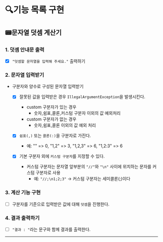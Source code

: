 # 🔍기능 목록 구현
## 📟문자열 덧셈 계산기

### 1. 덧셈 안내문 출력
- [x] `"덧셈할 문자열을 입력해 주세요."` 출력하기

### 2. 문자열 입력받기
- 구분자와 양수로 구성된 문자열 입력받기
  - [x] 잘못된 값을 입력받은 경우 `IllegalArgumentException`을 발생시킨다.
    - custom 구분자가 있는 경우 
      - 숫자,쉼표,콜론,커스텀 구분자 이외의 값 예외처리
    - custom 구분자가 없는 경우
      - 숫자,쉼표,콜론 이외의 값 예외 처리
  - [x] `쉼표(,)` 또는 `콜론(:)`을 구분자로 가진다.
    - 예: "" => 0, "1,2" => 3, "1,2,3" => 6, "1,2:3" => 6
    
  - [x] 기본 구분자 외에 `커스텀 구분자`를 지정할 수 있다.
    - 커스텀 구분자는 문자열 앞부분의 `"//"`와 `"\n"` 사이에 위치하는 문자를 커스텀 구분자로 사용
      - 예: `"//;\n1;2;3"` -> 커스텀 구분자는 세미콜론(;)이다

  

### 3. 계산 기능 구현
- [ ] 구분자를 기준으로 입력받은 값에 대해 `덧셈`을 진행한다.

### 4. 결과 출력하기
- [ ] `"결과 : "`라는 문구와 함께 결과를 출력한다.

---
